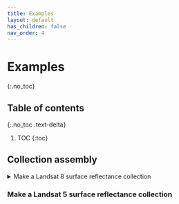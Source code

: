 ```yaml
---
title: Examples
layout: default
has_children: false
nav_order: 4
---
```


# Examples
{:.no_toc}

## Table of contents
{:.no_toc .text-delta}

1. TOC
{:toc}


## Collection assembly

<details>
<summary>Make a Landsat 8 surface reflectance collection</summary>


<pre language="js"><code>
var myProps = {
	startYear: 1984,
	endYear: 2018,
	startDay: '07-01',
	endDay: '09-01'
}
lcb.setProps(myProps)
var col = lcb.gather()
</code></pre>

<a href="http://example.com">Link</a>
</details>



### Make a Landsat 5 surface reflectance collection

